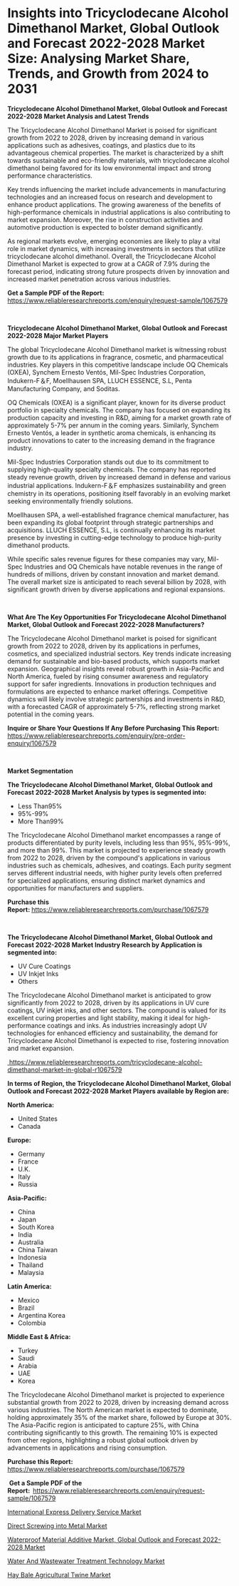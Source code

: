<p><h1>Insights into Tricyclodecane Alcohol Dimethanol Market, Global Outlook and Forecast 2022-2028 Market Size: Analysing Market Share, Trends, and Growth from 2024 to 2031</h1></p><p><strong>Tricyclodecane Alcohol Dimethanol Market, Global Outlook and Forecast 2022-2028 Market Analysis and Latest Trends</strong></p>
<p><p>The Tricyclodecane Alcohol Dimethanol Market is poised for significant growth from 2022 to 2028, driven by increasing demand in various applications such as adhesives, coatings, and plastics due to its advantageous chemical properties. The market is characterized by a shift towards sustainable and eco-friendly materials, with tricyclodecane alcohol dimethanol being favored for its low environmental impact and strong performance characteristics.</p><p>Key trends influencing the market include advancements in manufacturing technologies and an increased focus on research and development to enhance product applications. The growing awareness of the benefits of high-performance chemicals in industrial applications is also contributing to market expansion. Moreover, the rise in construction activities and automotive production is expected to bolster demand significantly.</p><p>As regional markets evolve, emerging economies are likely to play a vital role in market dynamics, with increasing investments in sectors that utilize tricyclodecane alcohol dimethanol. Overall, the Tricyclodecane Alcohol Dimethanol Market is expected to grow at a CAGR of 7.9% during the forecast period, indicating strong future prospects driven by innovation and increased market penetration across various industries.</p></p>
<p><strong>Get a Sample PDF of the Report:&nbsp;</strong> <a href="https://www.reliableresearchreports.com/enquiry/request-sample/1067579?utm_campaign=112&utm_medium=2&utm_source=Github&utm_content=ia&utm_term=04122024&utm_id=tricyclodecane-alcohol-dimethanol-market-global-outlook-and-forecast-2022-2028">https://www.reliableresearchreports.com/enquiry/request-sample/1067579</a></p>
<p>&nbsp;</p>
<p><strong>Tricyclodecane Alcohol Dimethanol Market, Global Outlook and Forecast 2022-2028 Major Market Players</strong></p>
<p><p>The global Tricyclodecane Alcohol Dimethanol market is witnessing robust growth due to its applications in fragrance, cosmetic, and pharmaceutical industries. Key players in this competitive landscape include OQ Chemicals (OXEA), Synchem Ernesto Ventós, Mil-Spec Industries Corporation, Indukern-F＆F, Moellhausen SPA, LLUCH ESSENCE, S.L, Penta Manufacturing Company, and Soditas.</p><p>OQ Chemicals (OXEA) is a significant player, known for its diverse product portfolio in specialty chemicals. The company has focused on expanding its production capacity and investing in R&D, aiming for a market growth rate of approximately 5-7% per annum in the coming years. Similarly, Synchem Ernesto Ventós, a leader in synthetic aroma chemicals, is enhancing its product innovations to cater to the increasing demand in the fragrance industry.</p><p>Mil-Spec Industries Corporation stands out due to its commitment to supplying high-quality specialty chemicals. The company has reported steady revenue growth, driven by increased demand in defense and various industrial applications. Indukern-F＆F emphasizes sustainability and green chemistry in its operations, positioning itself favorably in an evolving market seeking environmentally friendly solutions.</p><p>Moellhausen SPA, a well-established fragrance chemical manufacturer, has been expanding its global footprint through strategic partnerships and acquisitions. LLUCH ESSENCE, S.L, is continually enhancing its market presence by investing in cutting-edge technology to produce high-purity dimethanol products.</p><p>While specific sales revenue figures for these companies may vary, Mil-Spec Industries and OQ Chemicals have notable revenues in the range of hundreds of millions, driven by constant innovation and market demand. The overall market size is anticipated to reach several billion by 2028, with significant growth driven by diverse applications and regional expansions.</p></p>
<p>&nbsp;</p>
<p><strong>What Are The Key Opportunities For Tricyclodecane Alcohol Dimethanol Market, Global Outlook and Forecast 2022-2028 Manufacturers?</strong></p>
<p><p>The Tricyclodecane Alcohol Dimethanol market is poised for significant growth from 2022 to 2028, driven by its applications in perfumes, cosmetics, and specialized industrial sectors. Key trends indicate increasing demand for sustainable and bio-based products, which supports market expansion. Geographical insights reveal robust growth in Asia-Pacific and North America, fueled by rising consumer awareness and regulatory support for safer ingredients. Innovations in production techniques and formulations are expected to enhance market offerings. Competitive dynamics will likely involve strategic partnerships and investments in R&D, with a forecasted CAGR of approximately 5-7%, reflecting strong market potential in the coming years.</p></p>
<p><strong>Inquire or Share Your Questions If Any Before Purchasing This Report:</strong> <a href="https://www.reliableresearchreports.com/enquiry/pre-order-enquiry/1067579?utm_campaign=112&utm_medium=2&utm_source=Github&utm_content=ia&utm_term=04122024&utm_id=tricyclodecane-alcohol-dimethanol-market-global-outlook-and-forecast-2022-2028">https://www.reliableresearchreports.com/enquiry/pre-order-enquiry/1067579</a></p>
<p>&nbsp;</p>
<p><strong>Market Segmentation</strong></p>
<p><strong>The Tricyclodecane Alcohol Dimethanol Market, Global Outlook and Forecast 2022-2028 Market Analysis by types is segmented into:</strong></p>
<p><ul><li>Less Than95%</li><li>95%-99%</li><li>More Than99%</li></ul></p>
<p><p>The Tricyclodecane Alcohol Dimethanol market encompasses a range of products differentiated by purity levels, including less than 95%, 95%-99%, and more than 99%. This market is projected to experience steady growth from 2022 to 2028, driven by the compound's applications in various industries such as chemicals, adhesives, and coatings. Each purity segment serves different industrial needs, with higher purity levels often preferred for specialized applications, ensuring distinct market dynamics and opportunities for manufacturers and suppliers.</p></p>
<p><strong>Purchase this Report:&nbsp;</strong><a href="https://www.reliableresearchreports.com/purchase/1067579?utm_campaign=112&utm_medium=2&utm_source=Github&utm_content=ia&utm_term=04122024&utm_id=tricyclodecane-alcohol-dimethanol-market-global-outlook-and-forecast-2022-2028">https://www.reliableresearchreports.com/purchase/1067579</a></p>
<p>&nbsp;</p>
<p><strong>The Tricyclodecane Alcohol Dimethanol Market, Global Outlook and Forecast 2022-2028 Market Industry Research by Application is segmented into:</strong></p>
<p><ul><li>UV Cure Coatings</li><li>UV Inkjet Inks</li><li>Others</li></ul></p>
<p><p>The Tricyclodecane Alcohol Dimethanol market is anticipated to grow significantly from 2022 to 2028, driven by its applications in UV cure coatings, UV inkjet inks, and other sectors. The compound is valued for its excellent curing properties and light stability, making it ideal for high-performance coatings and inks. As industries increasingly adopt UV technologies for enhanced efficiency and sustainability, the demand for Tricyclodecane Alcohol Dimethanol is expected to rise, fostering innovation and market expansion.</p></p>
<p><a href="https://www.reliableresearchreports.com/tricyclodecane-alcohol-dimethanol-market-in-global-r1067579?utm_campaign=112&utm_medium=2&utm_source=Github&utm_content=ia&utm_term=04122024&utm_id=tricyclodecane-alcohol-dimethanol-market-global-outlook-and-forecast-2022-2028">&nbsp;https://www.reliableresearchreports.com/tricyclodecane-alcohol-dimethanol-market-in-global-r1067579</a></p>
<p><strong>In terms of Region, the Tricyclodecane Alcohol Dimethanol Market, Global Outlook and Forecast 2022-2028 Market Players available by Region are:</strong></p>
<p>
    <p> <strong> North America: </strong>
        <ul>
            <li>United States</li>
            <li>Canada</li>
        </ul>
        </p> 
    <p> <strong> Europe: </strong>
        <ul>
            <li>Germany</li>
            <li>France</li>
            <li>U.K.</li>
            <li>Italy</li>
            <li>Russia</li>
        </ul>
        </p> 
    <p> <strong> Asia-Pacific: </strong>
        <ul>
            <li>China</li>
            <li>Japan</li>
            <li>South Korea</li>
            <li>India</li>
            <li>Australia</li>
            <li>China Taiwan</li>
            <li>Indonesia</li>
            <li>Thailand</li>
            <li>Malaysia</li>
        </ul>
        </p> 
    <p> <strong> Latin America: </strong>
        <ul>
            <li>Mexico</li>
            <li>Brazil</li>
            <li>Argentina Korea</li>
            <li>Colombia</li>
        </ul>
        </p> 
    <p> <strong> Middle East & Africa: </strong>
        <ul>
            <li>Turkey</li>
            <li>Saudi</li>
            <li>Arabia</li>
            <li>UAE</li>
            <li>Korea</li>
        </ul>
    </p>
    </p>
<p><p>The Tricyclodecane Alcohol Dimethanol market is projected to experience substantial growth from 2022 to 2028, driven by increasing demand across various industries. The North American market is expected to dominate, holding approximately 35% of the market share, followed by Europe at 30%. The Asia-Pacific region is anticipated to capture 25%, with China contributing significantly to this growth. The remaining 10% is expected from other regions, highlighting a robust global outlook driven by advancements in applications and rising consumption.</p></p>
<p><strong>Purchase this Report: </strong><a href="https://www.reliableresearchreports.com/purchase/1067579?utm_campaign=112&utm_medium=2&utm_source=Github&utm_content=ia&utm_term=04122024&utm_id=tricyclodecane-alcohol-dimethanol-market-global-outlook-and-forecast-2022-2028">https://www.reliableresearchreports.com/purchase/1067579</a></p>
<p>&nbsp;<strong>Get a Sample PDF of the Report:&nbsp;&nbsp;</strong><a href="https://www.reliableresearchreports.com/enquiry/request-sample/1067579?utm_campaign=112&utm_medium=2&utm_source=Github&utm_content=ia&utm_term=04122024&utm_id=tricyclodecane-alcohol-dimethanol-market-global-outlook-and-forecast-2022-2028">https://www.reliableresearchreports.com/enquiry/request-sample/1067579</a></p>
<p><strong></strong></p>
<p><p><a href="https://www.linkedin.com/pulse/informative-market-analysis-international-express-delivery-idznf?utm_campaign=112&utm_medium=2&utm_source=Github&utm_content=ia&utm_term=04122024&utm_id=tricyclodecane-alcohol-dimethanol-market-global-outlook-and-forecast-2022-2028">International Express Delivery Service Market</a></p><p><a href="https://issuu.com/reportprime-2/docs/direct-screwing-into-metal-market-size-2030.pptx?utm_campaign=112&utm_medium=2&utm_source=Github&utm_content=ia&utm_term=04122024&utm_id=tricyclodecane-alcohol-dimethanol-market-global-outlook-and-forecast-2022-2028">Direct Screwing into Metal Market</a></p><p><a href="https://github.com/santosh758595/Market-Research-Report-List-6/blob/main/waterproof-material-additive-market-global-outlook-and-forecast-2022-2028-market.md?utm_campaign=112&utm_medium=2&utm_source=Github&utm_content=ia&utm_term=04122024&utm_id=tricyclodecane-alcohol-dimethanol-market-global-outlook-and-forecast-2022-2028">Waterproof Material Additive Market, Global Outlook and Forecast 2022-2028 Market</a></p><p><a href="https://www.linkedin.com/pulse/detailed-water-wastewater-treatment-technology-market-study-xd9mf?utm_campaign=112&utm_medium=2&utm_source=Github&utm_content=ia&utm_term=04122024&utm_id=tricyclodecane-alcohol-dimethanol-market-global-outlook-and-forecast-2022-2028">Water And Wastewater Treatment Technology Market</a></p><p><a href="https://issuu.com/reportprime-2/docs/hay-bale-agricultural-twine-market-size-2030.pptx?utm_campaign=112&utm_medium=2&utm_source=Github&utm_content=ia&utm_term=04122024&utm_id=tricyclodecane-alcohol-dimethanol-market-global-outlook-and-forecast-2022-2028">Hay Bale Agricultural Twine Market</a></p></p>